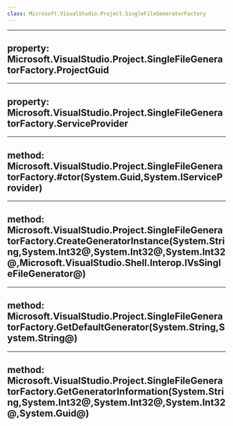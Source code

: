 ```yaml
---
class: Microsoft.VisualStudio.Project.SingleFileGeneratorFactory
---
```


---
property: Microsoft.VisualStudio.Project.SingleFileGeneratorFactory.ProjectGuid
---

---
property: Microsoft.VisualStudio.Project.SingleFileGeneratorFactory.ServiceProvider
---

---
method: Microsoft.VisualStudio.Project.SingleFileGeneratorFactory.#ctor(System.Guid,System.IServiceProvider)
---

---
method: Microsoft.VisualStudio.Project.SingleFileGeneratorFactory.CreateGeneratorInstance(System.String,System.Int32@,System.Int32@,System.Int32@,Microsoft.VisualStudio.Shell.Interop.IVsSingleFileGenerator@)
---

---
method: Microsoft.VisualStudio.Project.SingleFileGeneratorFactory.GetDefaultGenerator(System.String,System.String@)
---

---
method: Microsoft.VisualStudio.Project.SingleFileGeneratorFactory.GetGeneratorInformation(System.String,System.Int32@,System.Int32@,System.Int32@,System.Guid@)
---

